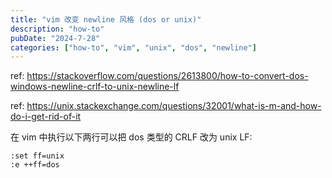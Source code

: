 ```yaml
---
title: "vim 改变 newline 风格 (dos or unix)"
description: "how-to"
pubDate: "2024-7-28"
categories: ["how-to", "vim", "unix", "dos", "newline"]
---
```


ref: https://stackoverflow.com/questions/2613800/how-to-convert-dos-windows-newline-crlf-to-unix-newline-lf

ref: https://unix.stackexchange.com/questions/32001/what-is-m-and-how-do-i-get-rid-of-it

在 vim 中执行以下两行可以把 dos 类型的 CRLF 改为 unix LF:

```
:set ff=unix
:e ++ff=dos 
```

